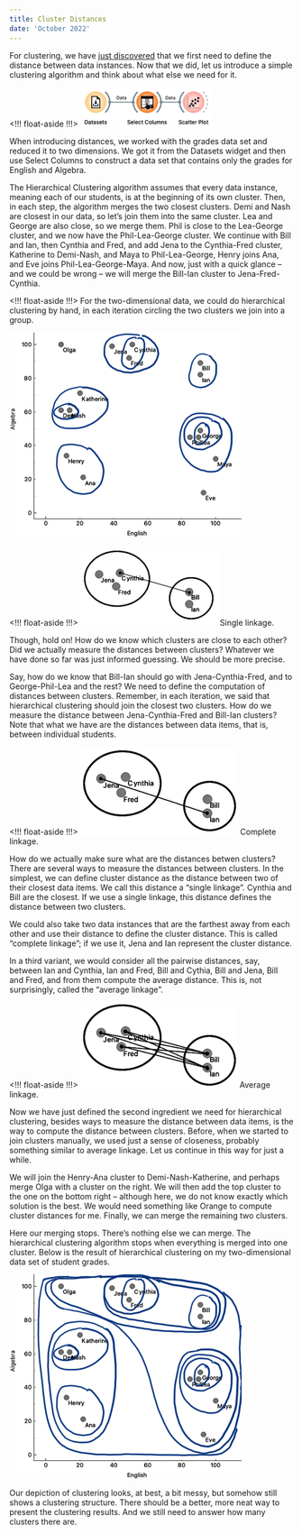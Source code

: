 ```yaml
---
title: Cluster Distances
date: 'October 2022'
---
```

For clustering, we have [just discovered](https://books.biolab.si/books/intro-data-analytics#3-euclidean-distance-in-2d) that we first need to define the distance between data instances. Now that we did, let us introduce a simple clustering algorithm and think about what else we need for it.

<!!! float-aside !!!>
![](workflow-scatterplot.png)

When introducing distances, we worked with the grades data set and reduced it to two dimensions. We got it from the Datasets widget and then use Select Columns to construct a data set that contains only the grades for English and Algebra.

The Hierarchical Clustering algorithm assumes that every data instance, meaning each of our students, is at the beginning of its own cluster. Then, in each step, the algorithm merges the two closest clusters. Demi and Nash are closest in our data, so let’s join them into the same cluster. Lea and George are also close, so we merge them. Phil is close to the Lea-George cluster, and we now have the Phil-Lea-George cluster. We continue with Bill and Ian, then Cynthia and Fred, and add Jena to the Cynthia-Fred cluster, Katherine to Demi-Nash, and Maya to Phil-Lea-George, Henry joins Ana, and Eve joins Phil-Lea-George-Maya. And now, just with a quick glance – and we could be wrong – we will merge the Bill-Ian cluster to Jena-Fred-Cynthia.

<!!! float-aside !!!>
For the two-dimensional data, we could do hierarchical clustering by hand, in each iteration circling the two clusters we join into a group.

![](scatterplot-circles.png)

<!!! float-aside !!!>
![](linkage-single.png)
Single linkage.

Though, hold on! How do we know which clusters are close to each other? 
Did we actually measure the distances between clusters? Whatever we have done so far was just informed guessing. We should be more precise.

Say, how do we know that Bill-Ian should go with Jena-Cynthia-Fred, and to George-Phil-Lea and the rest? We need to define the computation of distances between clusters. Remember, in each iteration, we said that hierarchical clustering should join the closest two clusters. How do we measure the distance between Jena-Cynthia-Fred and Bill-Ian clusters? Note that what we have are the distances between data items, that is, between individual students. 

<!!! float-aside !!!>
![](linkage-complete.png)
Complete linkage.

How do we actually make sure what are the distances betwen clusters?
There are several ways to measure the distances between clusters. In the simplest, we can define cluster distance as the distance between two of their closest data items. We call this distance a “single linkage”. Cynthia and Bill are the closest. If we use a single linkage, this distance defines the distance between two clusters. 

We could also take two data instances that are the farthest away from each other and use their distance to define the cluster distance. This is called “complete linkage”; if we use it, Jena and Ian represent the cluster distance. 


In a third variant, we would consider all the pairwise distances, say, between Ian and Cynthia, Ian and Fred, Bill and Cythia, Bill and Jena, Bill and Fred, and from them compute the average distance. This is, not surprisingly, called the “average linkage”.

<!!! float-aside !!!>
![](linkage-average.png)
Average linkage.

Now we have just defined the second ingredient we need for hierarchical clustering, besides ways to measure the distance between data items, is the way to compute the distance between clusters. Before, when we started to join clusters manually, we used just a sense of closeness, probably something similar to average linkage. Let us continue in this way for just a while. 

We will join the Henry-Ana cluster to Demi-Nash-Katherine, and perhaps merge Olga with a cluster on the right. We will then add the top cluster to the one on the bottom right – although here, we do not know exactly which solution is the best. We would need something like Orange to compute cluster distances for me. Finally, we can merge the remaining two clusters.

Here our merging stops. There’s nothing else we can merge. The hierarchical clustering algorithm stops when everything is merged into one cluster. Below is the result of hierarchical clustering on my two-dimensional data set of student grades.

![](scatterplot-circles2.png)

Our depiction of clustering looks, at best, a bit messy, but somehow still shows a clustering structure. There should be a better, more neat way to present the clustering results. And we still need to answer how many clusters there are. 